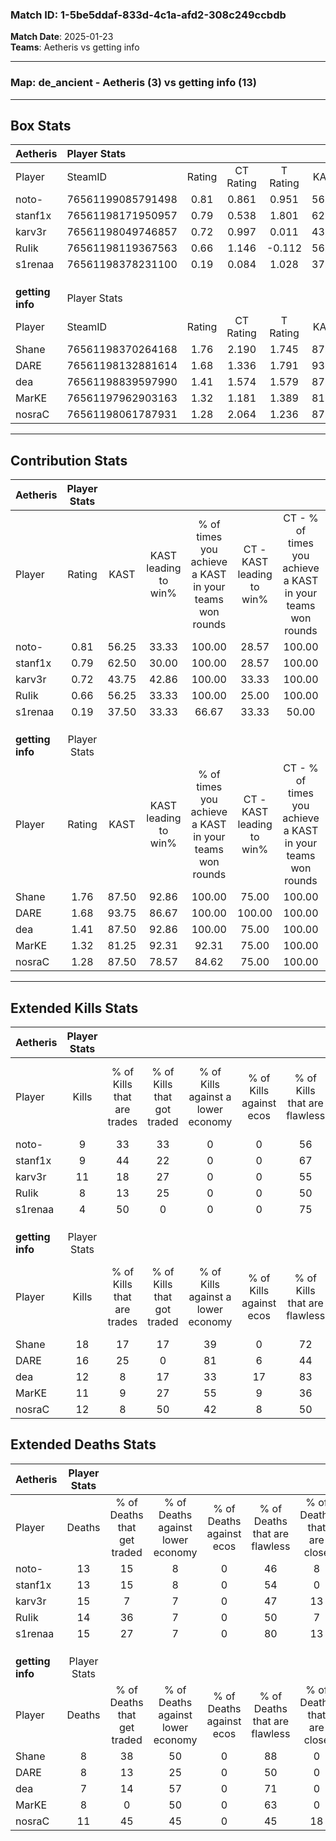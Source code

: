 ### Match ID: 1-5be5ddaf-833d-4c1a-afd2-308c249ccbdb  
**Match Date**: 2025-01-23  
**Teams**: Aetheris vs getting info  

---  

### **Map**: de_ancient - Aetheris (3) vs getting info (13)  
---  

## Box Stats  

| **Aetheris**     | Player Stats      |        |           |          |       |       |       |         |        |      |     |
| :- | :- | :-: | :-: | :-: | :-: | :-: | :-: | :-: | :-: | :-: | :-: |
| Player           | SteamID           | Rating | CT Rating | T Rating | KAST  |  ADR  | Kills | Assists | Deaths | K/D  | HS% |
| noto-            | 76561199085791498 |  0.81  |   0.861   |  0.951   | 56.25 | 84.1  |   9   |    3    |   13   | 0.69 | 55  |
| stanf1x          | 76561198171950957 |  0.79  |   0.538   |  1.801   | 62.50 | 59.7  |   9   |    4    |   13   | 0.69 | 33  |
| karv3r           | 76561198049746857 |  0.72  |   0.997   |  0.011   | 43.75 | 73.8  |  11   |    1    |   15   | 0.73 | 36  |
| RuIik            | 76561198119367563 |  0.66  |   1.146   |  -0.112  | 56.25 | 67.7  |   8   |    1    |   14   | 0.57 | 37  |
| s1renaa          | 76561198378231100 |  0.19  |   0.084   |  1.028   | 37.50 | 36.4  |   4   |    3    |   15   | 0.27 | 75  |
|                  |                   |        |           |          |       |       |       |         |        |      |     |
|                  |                   |        |           |          |       |       |       |         |        |      |     |
|                  |                   |        |           |          |       |       |       |         |        |      |     |
| **getting info** | Player Stats      |        |           |          |       |       |       |         |        |      |     |
| Player           | SteamID           | Rating | CT Rating | T Rating | KAST  |  ADR  | Kills | Assists | Deaths | K/D  | HS% |
| Shane            | 76561198370264168 |  1.76  |   2.190   |  1.745   | 87.50 | 107.4 |  18   |    1    |   8    | 2.25 | 77  |
| DARE             | 76561198132881614 |  1.68  |   1.336   |  1.791   | 93.75 | 96.3  |  16   |    4    |   8    | 2.00 | 43  |
| dea              | 76561198839597990 |  1.41  |   1.574   |  1.579   | 87.50 | 79.4  |  12   |    6    |   7    | 1.71 | 66  |
| MarKE            | 76561197962903163 |  1.32  |   1.181   |  1.389   | 81.25 | 90.8  |  11   |    8    |   8    | 1.38 | 36  |
| nosraC           | 76561198061787931 |  1.28  |   2.064   |  1.236   | 87.50 | 81.9  |  12   |    5    |   11   | 1.09 | 50  |
---  

## Contribution Stats  

| **Aetheris**     | Player Stats |       |                      |                                                        |                           |                                                             |                          |                                                            |
| :- | :-: | :-: | :-: | :-: | :-: | :-: | :-: | :-: |
| Player           |    Rating    | KAST  | KAST leading to win% | % of times you achieve a KAST in your teams won rounds | CT - KAST leading to win% | CT - % of times you achieve a KAST in your teams won rounds | T - KAST leading to win% | T - % of times you achieve a KAST in your teams won rounds |
| noto-            |     0.81     | 56.25 |        33.33         |                         100.00                         |           28.57           |                           100.00                            |          50.00           |                           100.00                           |
| stanf1x          |     0.79     | 62.50 |        30.00         |                         100.00                         |           28.57           |                           100.00                            |          33.33           |                           100.00                           |
| karv3r           |     0.72     | 43.75 |        42.86         |                         100.00                         |           33.33           |                           100.00                            |          100.00          |                           100.00                           |
| RuIik            |     0.66     | 56.25 |        33.33         |                         100.00                         |           25.00           |                           100.00                            |          100.00          |                           100.00                           |
| s1renaa          |     0.19     | 37.50 |        33.33         |                         66.67                          |           33.33           |                            50.00                            |          33.33           |                           100.00                           |
|                  |              |       |                      |                                                        |                           |                                                             |                          |                                                            |
|                  |              |       |                      |                                                        |                           |                                                             |                          |                                                            |
|                  |              |       |                      |                                                        |                           |                                                             |                          |                                                            |
| **getting info** | Player Stats |       |                      |                                                        |                           |                                                             |                          |                                                            |
| Player           |    Rating    | KAST  | KAST leading to win% | % of times you achieve a KAST in your teams won rounds | CT - KAST leading to win% | CT - % of times you achieve a KAST in your teams won rounds | T - KAST leading to win% | T - % of times you achieve a KAST in your teams won rounds |
| Shane            |     1.76     | 87.50 |        92.86         |                         100.00                         |           75.00           |                           100.00                            |          100.00          |                           100.00                           |
| DARE             |     1.68     | 93.75 |        86.67         |                         100.00                         |          100.00           |                           100.00                            |          83.33           |                           100.00                           |
| dea              |     1.41     | 87.50 |        92.86         |                         100.00                         |           75.00           |                           100.00                            |          100.00          |                           100.00                           |
| MarKE            |     1.32     | 81.25 |        92.31         |                         92.31                          |           75.00           |                           100.00                            |          100.00          |                           90.00                            |
| nosraC           |     1.28     | 87.50 |        78.57         |                         84.62                          |           75.00           |                           100.00                            |          80.00           |                           80.00                            |
---  

## Extended Kills Stats  

| **Aetheris**     | Player Stats |                            |                            |                                    |                         |                              |                                 |                                       |                    |           |
| :- | :-: | :-: | :-: | :-: | :-: | :-: | :-: | :-: | :-: | :-: |
| Player           |    Kills     | % of Kills that are trades | % of Kills that got traded | % of Kills against a lower economy | % of Kills against ecos | % of Kills that are flawless | % of Kills that are close duels | % of Kills that are assisted by flash | Pistol Round Kills | AWP Kills |
| noto-            |      9       |             33             |             33             |                 0                  |            0            |              56              |                0                |                   0                   |         0          |     2     |
| stanf1x          |      9       |             44             |             22             |                 0                  |            0            |              67              |                0                |                  11                   |         0          |     2     |
| karv3r           |      11      |             18             |             27             |                 0                  |            0            |              55              |               18                |                   0                   |         0          |     0     |
| RuIik            |      8       |             13             |             25             |                 0                  |            0            |              50              |                0                |                   0                   |         1          |     0     |
| s1renaa          |      4       |             50             |             0              |                 0                  |            0            |              75              |                0                |                   0                   |         0          |     1     |
|                  |              |                            |                            |                                    |                         |                              |                                 |                                       |                    |           |
|                  |              |                            |                            |                                    |                         |                              |                                 |                                       |                    |           |
|                  |              |                            |                            |                                    |                         |                              |                                 |                                       |                    |           |
| **getting info** | Player Stats |                            |                            |                                    |                         |                              |                                 |                                       |                    |           |
| Player           |    Kills     | % of Kills that are trades | % of Kills that got traded | % of Kills against a lower economy | % of Kills against ecos | % of Kills that are flawless | % of Kills that are close duels | % of Kills that are assisted by flash | Pistol Round Kills | AWP Kills |
| Shane            |      18      |             17             |             17             |                 39                 |            0            |              72              |                6                |                   6                   |         0          |     3     |
| DARE             |      16      |             25             |             0              |                 81                 |            6            |              44              |                0                |                  13                   |         0          |     1     |
| dea              |      12      |             8              |             17             |                 33                 |           17            |              83              |               17                |                   0                   |         2          |     2     |
| MarKE            |      11      |             9              |             27             |                 55                 |            9            |              36              |               18                |                   0                   |         0          |     2     |
| nosraC           |      12      |             8              |             50             |                 42                 |            8            |              50              |                8                |                  25                   |         0          |     1     |
## Extended Deaths Stats  

| **Aetheris**     | Player Stats |                             |                                   |                          |                               |                            |                           |               |
| :- | :-: | :-: | :-: | :-: | :-: | :-: | :-: | :-: |
| Player           |    Deaths    | % of Deaths that get traded | % of Deaths against lower economy | % of Deaths against ecos | % of Deaths that are flawless | % of Deaths that are close | % of Deaths while blinded | Deaths to AWP |
| noto-            |      13      |             15              |                 8                 |            0             |              46               |             8              |             8             |       0       |
| stanf1x          |      13      |             15              |                 8                 |            0             |              54               |             0              |            15             |       0       |
| karv3r           |      15      |              7              |                 7                 |            0             |              47               |             13             |             7             |       1       |
| RuIik            |      14      |             36              |                 7                 |            0             |              50               |             7              |            14             |       0       |
| s1renaa          |      15      |             27              |                 7                 |            0             |              80               |             13             |             0             |       1       |
|                  |              |                             |                                   |                          |                               |                            |                           |               |
|                  |              |                             |                                   |                          |                               |                            |                           |               |
|                  |              |                             |                                   |                          |                               |                            |                           |               |
| **getting info** | Player Stats |                             |                                   |                          |                               |                            |                           |               |
| Player           |    Deaths    | % of Deaths that get traded | % of Deaths against lower economy | % of Deaths against ecos | % of Deaths that are flawless | % of Deaths that are close | % of Deaths while blinded | Deaths to AWP |
| Shane            |      8       |             38              |                50                 |            0             |              88               |             0              |             0             |       0       |
| DARE             |      8       |             13              |                25                 |            0             |              50               |             0              |             0             |       0       |
| dea              |      7       |             14              |                57                 |            0             |              71               |             0              |            14             |       1       |
| MarKE            |      8       |              0              |                50                 |            0             |              63               |             0              |             0             |       0       |
| nosraC           |      11      |             45              |                45                 |            0             |              45               |             18             |             0             |       0       |
